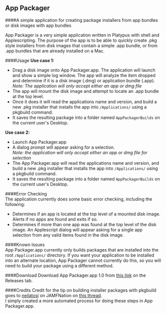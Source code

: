 ## App Packager
####A simple application for creating package installers from app bundles or disk images with app bundles

App Packager is a very simple application written in Platypus with shell and Applescripting.
The purpose of the app is to be able to quickly create .pkg style installers from disk images that contain a simple .app bundle, or from .app bundles that are already installed on a Mac.

####Usage
**Use case 1:**
- Drag a disk image onto App Packager.app. The application will launch and show a simple log window. The app will analyze the item dropped and determine if it is a disk image (.dmg) or application bundle (.app).  
*Note: The application will only accept either an app or dmg file*
- The app will mount the disk image and attempt to locate an .app bundle at the top level.  
- Once it does it will read the applications name and version, and build a new .pkg installer that installs the app into `/Applications/` using a pkgbuild command.  
- It saves the resulting package into a folder named `AppPackagerBuilds` on the current user's Desktop.  

**Use case 2:**
- Launch App Packager.app
- A dialog prompt will appear asking for a selection.  
*Note: the application will only accept either an app or dmg file for selection*  
- The App Packager.app will read the applications name and version, and build a new .pkg installer that installs the app into `/Applications/` using a pkgbuild command.  
- It saves the resulting package into a folder named `AppPackagerBuilds` on the current user's Desktop.  

####Error Checking  
The application currently does some basic error checking, including the following:
- Determines if an app is located at the top level of a mounted disk image. Alerts if no apps are found and exits if so.  
- Determines if more than one app was found at the top level of the disk image. An Applescript dialog will appear asking for a single app selection from any valid items found in the disk image.  

####Known Issues  
App Packager.app currently only builds packages that are installed into the root `/Applications/` directory. If you want your application to be installed into an alternate location, App Packager cannot currently do this, so you will need to build your package using a different method.  

####Download
Download App Packager.app 1.0 from [this link](https://github.com/mm2270/App-Packager/releases) on the Releases tab. 

####Credits
Credit for the tip on building installer packages with pkgbuild goes to [neilatosi](https://jamfnation.jamfsoftware.com/viewProfile.html?userID=4817) on JAMFNation on [this thread](https://jamfnation.jamfsoftware.com/featureRequest.html?id=3719).  
I simply created a more automated process for doing these steps in App Packager.app.
